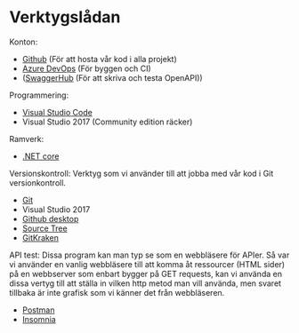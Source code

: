 # Verktygslådan
Konton:
- [Github](https://github.com/) (För att hosta vår kod i alla projekt)
- [Azure DevOps](https://azure.microsoft.com/en-us/services/devops/) (För byggen och CI)
- ([SwaggerHub](https://swagger.io/tools/swaggerhub/) (För att skriva och testa OpenAPI))


Programmering:
- [Visual Studio Code](https://code.visualstudio.com/)
- Visual Studio 2017 (Community edition räcker)

Ramverk:
- [.NET core](https://dotnet.microsoft.com/)

Versionskontroll:
Verktyg som vi använder till att jobba med vår kod i Git versionkontroll.
- [Git](https://git-scm.com/)
- Visual Studio 2017
- [Github desktop](https://desktop.github.com/)
- [Source Tree](https://www.sourcetreeapp.com/)
- [GitKraken](https://www.gitkraken.com/)

API test:
Dissa program kan man typ se som en webbläsere för APIer. Så var vi använder en vanlig webbläsere till att komma åt ressourcer (HTML sider) på en webbserver som enbart bygger på GET requests, kan vi använda en dissa vertyg till att ställa in vilken http metod man vill använda, men svaret tillbaka är inte grafisk som vi känner det från webbläseren.
- [Postman](https://www.getpostman.com/)
- [Insomnia](https://insomnia.rest/)

